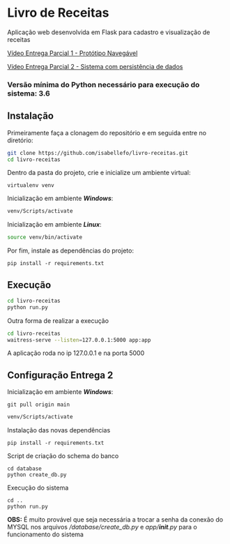# Livro de Receitas

Aplicação web desenvolvida em Flask para cadastro e visualização de receitas

[Vídeo Entrega Parcial 1 - Protótipo Navegável](https://youtu.be/721S-R5WNMc)

[Vídeo Entrega Parcial 2 - Sistema com persistência de dados](https://youtu.be/OcPgJ1007aw)


### Versão mínima do Python necessário para execução do sistema: **3.6**

## Instalação

Primeiramente faça a clonagem do repositório e em seguida entre no diretório:

```bash
git clone https://github.com/isabellefo/livro-receitas.git
cd livro-receitas
```

Dentro da pasta do projeto, crie e inicialize um ambiente virtual:

```
virtualenv venv
```

Inicialização em ambiente ***Windows***:
```bash
venv/Scripts/activate
```

Inicialização em ambiente ***Linux***:
```bash
source venv/bin/activate
```

Por fim, instale as dependências do projeto:

```
pip install -r requirements.txt
```

## Execução

```bash
cd livro-receitas
python run.py
```

Outra forma de realizar a execução

```bash
cd livro-receitas
waitress-serve --listen=127.0.0.1:5000 app:app
```
A aplicação roda no ip 127.0.0.1 e na porta 5000


## Configuração Entrega 2
Inicialização em ambiente ***Windows***:

```
git pull origin main
```

```bash
venv/Scripts/activate
```
Instalação das novas dependências
```
pip install -r requirements.txt
```
Script de criação do schema do banco
```
cd database
python create_db.py
```
Execução do sistema
```
cd ..
python run.py
```

**OBS:** É muito provável que seja necessária a trocar a senha da conexão do MYSQL nos arquivos */database/create_db.py* e *app/__init__.py* para o funcionamento do sistema  
